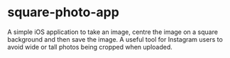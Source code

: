 # square-photo-app

A simple iOS application to take an image, centre the image on a square background and then save the image. A useful tool for Instagram users to avoid wide or tall photos being cropped when uploaded.
